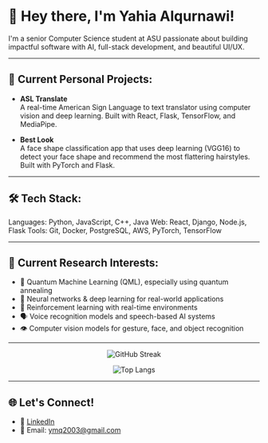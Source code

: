 # 👋 Hey there, I'm Yahia Alqurnawi!

I'm a senior Computer Science student at ASU passionate about building impactful software with AI, full-stack development, and beautiful UI/UX.

---

## 💼 Current Personal Projects:

- **ASL Translate**  
  A real-time American Sign Language to text translator using computer vision and deep learning. Built with React, Flask, TensorFlow, and MediaPipe.

- **Best Look**  
  A face shape classification app that uses deep learning (VGG16) to detect your face shape and recommend the most flattering hairstyles. Built with PyTorch and Flask.

---

## 🛠️ Tech Stack:

Languages: Python, JavaScript, C++, Java
Web: React, Django, Node.js, Flask
Tools: Git, Docker, PostgreSQL, AWS, PyTorch, TensorFlow

---

## 🔬 Current Research Interests:

- 🧠 Quantum Machine Learning (QML), especially using quantum annealing
- 🧬 Neural networks & deep learning for real-world applications
- 🧭 Reinforcement learning with real-time environments
- 🗣️ Voice recognition models and speech-based AI systems
- 👁️ Computer vision models for gesture, face, and object recognition

---

<p align="center">
  <img src="https://github-readme-streak-stats.herokuapp.com/?user=Yahialqur&theme=tokyonight" alt="GitHub Streak" />
</p>
<p align="center">
  <img src="https://github-readme-stats.vercel.app/api/top-langs/?username=Yahialqur&layout=compact&theme=tokyonight" alt="Top Langs" />
</p>

---

## 🌐 Let's Connect!

- 💼 [LinkedIn](https://www.linkedin.com/in/yahia-alqurnawi/)
- 📨 Email: ymq2003@gmail.com


